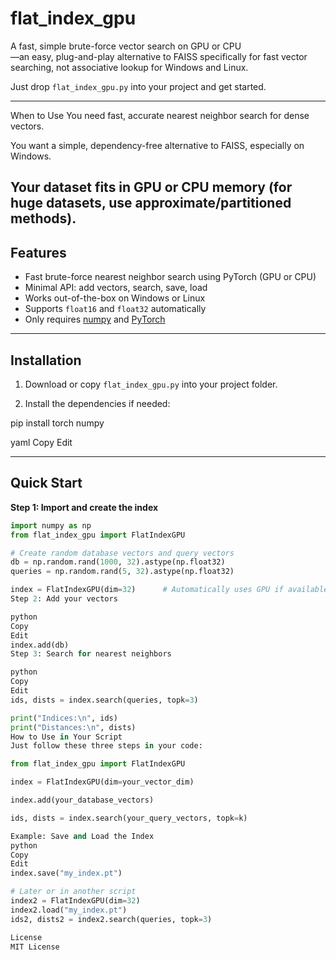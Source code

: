 # flat_index_gpu

A fast, simple brute-force vector search on GPU or CPU  
—an easy, plug-and-play alternative to FAISS specifically for fast vector searching, not associative lookup for Windows and Linux.

Just drop `flat_index_gpu.py` into your project and get started.

---
When to Use
You need fast, accurate nearest neighbor search for dense vectors.

You want a simple, dependency-free alternative to FAISS, especially on Windows.

Your dataset fits in GPU or CPU memory (for huge datasets, use approximate/partitioned methods).
---

## Features

- Fast brute-force nearest neighbor search using PyTorch (GPU or CPU)
- Minimal API: add vectors, search, save, load
- Works out-of-the-box on Windows or Linux
- Supports `float16` and `float32` automatically
- Only requires [numpy](https://numpy.org/) and [PyTorch](https://pytorch.org/)

---

## Installation

1. Download or copy `flat_index_gpu.py` into your project folder.

2. Install the dependencies if needed:

pip install torch numpy

yaml
Copy
Edit

---

## Quick Start

**Step 1: Import and create the index**

```python
import numpy as np
from flat_index_gpu import FlatIndexGPU

# Create random database vectors and query vectors
db = np.random.rand(1000, 32).astype(np.float32)
queries = np.random.rand(5, 32).astype(np.float32)

index = FlatIndexGPU(dim=32)      # Automatically uses GPU if available
Step 2: Add your vectors

python
Copy
Edit
index.add(db)
Step 3: Search for nearest neighbors

python
Copy
Edit
ids, dists = index.search(queries, topk=3)

print("Indices:\n", ids)
print("Distances:\n", dists)
How to Use in Your Script
Just follow these three steps in your code:

from flat_index_gpu import FlatIndexGPU

index = FlatIndexGPU(dim=your_vector_dim)

index.add(your_database_vectors)

ids, dists = index.search(your_query_vectors, topk=k)

Example: Save and Load the Index
python
Copy
Edit
index.save("my_index.pt")

# Later or in another script
index2 = FlatIndexGPU(dim=32)
index2.load("my_index.pt")
ids2, dists2 = index2.search(queries, topk=3)

License
MIT License



